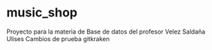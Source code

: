 # music_shop
Proyecto para la materia de Base de datos del profesor Velez Saldaña Ulises
Cambios de prueba gitkraken
